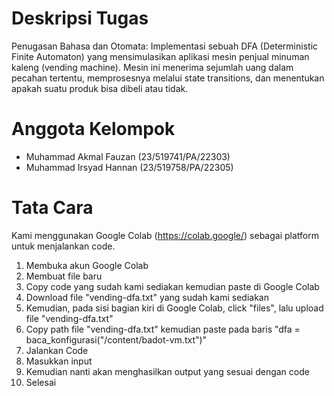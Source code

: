 # Deskripsi Tugas
Penugasan Bahasa dan Otomata: Implementasi sebuah DFA (Deterministic Finite Automaton) yang mensimulasikan aplikasi mesin penjual minuman kaleng (vending machine). Mesin ini menerima sejumlah uang dalam pecahan tertentu, memprosesnya melalui state transitions, dan menentukan apakah suatu produk bisa dibeli atau tidak.

# Anggota Kelompok
- Muhammad Akmal Fauzan (23/519741/PA/22303)
- Muhammad Irsyad Hannan (23/519758/PA/22305)

# Tata Cara
Kami menggunakan Google Colab (https://colab.google/) sebagai platform untuk menjalankan code.
1) Membuka akun Google Colab
2) Membuat file baru
3) Copy code yang sudah kami sediakan kemudian paste di Google Colab 
4) Download file "vending-dfa.txt" yang sudah kami sediakan
5) Kemudian, pada sisi bagian kiri di Google Colab, click "files", lalu upload file "vending-dfa.txt"
6) Copy path file "vending-dfa.txt" kemudian paste pada baris "dfa = baca_konfigurasi("/content/badot-vm.txt")"
7) Jalankan Code
8) Masukkan input
9) Kemudian nanti akan menghasilkan output yang sesuai dengan code
10) Selesai
